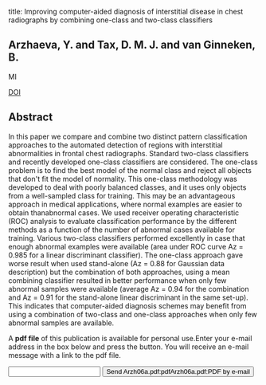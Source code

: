 title: Improving computer-aided diagnosis of interstitial disease in chest radiographs by combining one-class and two-class classifiers

## Arzhaeva, Y. and Tax, D. M. J. and van Ginneken, B.
MI

<a href="https://doi.org/10.1117/12.652208">DOI</a>

## Abstract
In this paper we compare and combine two distinct pattern classification approaches to the automated detection of regions with interstitial abnormalities in frontal chest radiographs. Standard two-class classifiers and recently developed one-class classifiers are considered. The one-class problem is to find the best model of the normal class and reject all objects that don't fit the model of normality. This one-class methodology was developed to deal with poorly balanced classes, and it uses only objects from a well-sampled class for training. This may be an advantageous approach in medical applications, where normal examples are easier to obtain thanabnormal cases. We used receiver operating characteristic (ROC) analysis to evaluate classification performance by the different methods as a function of the number of abnormal cases available for training. Various two-class classifiers performed excellently in case that enough abnormal examples were available (area under ROC curve Az = 0.985 for a linear discriminant classifier). The one-class approach gave worse result when used stand-alone (Az = 0.88 for Gaussian data description) but the combination of both approaches, using a mean combining classifier resulted in better performance when only few abnormal samples were available (average Az = 0.94 for the combination and Az = 0.91 for the stand-alone linear discriminant in the same set-up). This indicates that computer-aided diagnosis schemes may benefit from using a combination of two-class and one-class approaches when only few abnormal samples are available.

A <b>pdf file</b> of this publication is available for personal use.Enter your e-mail address in the box below and press the button. You will receive an e-mail message with a link to the pdf file.
<form action="sender.php">  <input type="text" name="email">  <input type="submit" value="Send Arzh06a.pdf:pdfArzh06a.pdf:PDF by e-mail"></form>